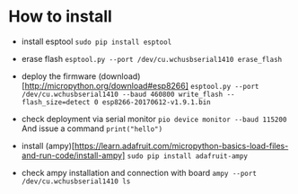 # How to install #

- install esptool
`sudo pip install esptool`

- erase flash
`esptool.py --port /dev/cu.wchusbserial1410 erase_flash`

- deploy the firmware (download)[http://micropython.org/download#esp8266]
`esptool.py --port /dev/cu.wchusbserial1410 --baud 460800 write_flash --flash_size=detect 0 esp8266-20170612-v1.9.1.bin`

- check deployment via serial monitor
`pio device monitor --baud 115200`
And issue a command `print("hello")`

- install (ampy)[https://learn.adafruit.com/micropython-basics-load-files-and-run-code/install-ampy]
`sudo pip install adafruit-ampy`

- check ampy installation and connection with board
`ampy --port /dev/cu.wchusbserial1410 ls`